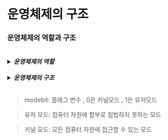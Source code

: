 # 운영체제의 구조 

### 운영체제의 역할과 구조

<br>

<details>
<summary><b><i>운영체제의 역할</i></b></summary>
<div markdown="1">
    <ul>
      <br>
      <li>CPU 스케줄링과 프로세스 관리</li>
      <br>
      <li>메모리 관리</li>
      <br>
      <li>디스크 파일 관리</li>
      <br>
      <li>I/O 디바이스 관리</li>
    </ul>
</div>  
</details>

<br>

<details>
<summary><b><i>운영체제의 구조</i></b></summary>
<div markdown="1">
    <ul>
      <br>
      <li>유저 프로그램</li>
      <br>
      <li>GUI : <b><i>아이콘과 같은 그래픽 사용자 인터페이스</i></b> </li>
      <br>
      <li>시스템콜 : <b><i>운영체제가 커널에 접근하기 위한 인터페이스</i></b>, 유저 프로그램이 운영체제의 서비스를 받기 위해 커널 함수를 호출할 때 쓰임</li>
      <br>
      <li>커널 : 운영체제의 핵심 부분이자 시스템콜 인터페이스를 제공, <b><i>컴퓨터에 속한 자원들에 대한 접근을 중재</i></b> </li>
      <br>
       <li>드라이버 : 하드웨어를 제어하기 위한 소프트웨어</li>
       <br>
      <li>하드웨어</li>
    </ul>
</div>  
</details>

<br>

> modebit: 플래그 변수 , 0은 커널모드 , 1은 유저모드

> 유저 모드: 컴퓨터 자원에 함부로 침범하지 못하는 모드

> 커널 모드: 모든 컴퓨터 자원에 접근할 수 있는 모드

